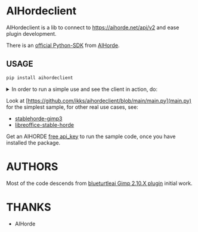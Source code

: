 # AIHordeclient

AIHordeclient is a lib to connect to https://aihorde.net/api/v2 and
ease plugin development.

There is an [official Python-SDK](https://pypi.org/project/aihorde/) from [AIHorde](https://aihorde.net).

## USAGE

```sh
pip install aihordeclient
```

<details>
<summary>In order to run a simple use and see the client in action, do:</summary>

```sh
git clone https://github.com/ikks/aihordeclient/
cd aihordeclient
uv venv -p 3.13
source .venv/bin/activate
uv pip install aihordeclient
AIHORDE_API_KEY=<yourapikey> uv run main.py
```

On success you will have a webp downloaded file in your temp directory.

<img width="1324" height="610" alt="screensnot-2025-08-26-151233-annotated" src="https://github.com/user-attachments/assets/350c7b67-9b57-46cb-94c6-05a8bd1cccda" />


This screenshot under [Debian](https://www.debian.org), [Sway](https://swaywm.org/) [Kitty terminal](https://sw-kovidgoyal-net.translate.goog/kitty/), [uv](https://docs.astral.sh/uv) and using [vv](https://github.com/wolfpld/moderncore/blob/master/doc/vv.md) to display the image.


</details>

Look at [https://github.com/ikks/aihordeclient/blob/main/main.py](main.py) for the simplest sample, for other real
use cases, see:

* [stablehorde-gimp3](https://github.com/ikks/gimp-stable-diffusion/)
* [libreoffice-stable-horde](https://github.com/ikks/libreoffice-stable-diffusion/)

Get an AIHORDE [free api_key](https://aihorde.net/register) to run
the sample code, once you have installed the package.

# AUTHORS

Most of the code descends from
[blueturtleai Gimp 2.10.X plugin](https://github.com/blueturtleai/gimp-stable-diffusion)
initial work.

# THANKS

* AIHorde
